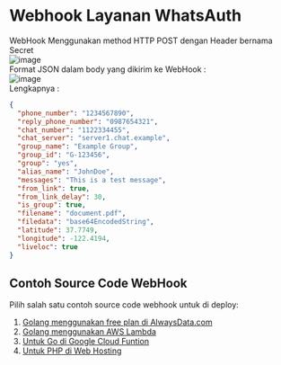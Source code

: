 # Webhook Layanan WhatsAuth
WebHook Menggunakan method HTTP POST dengan Header bernama Secret  
![image](https://github.com/whatsauth/webhook/assets/11188109/7734295e-89bb-4b05-ab05-d2ee0bdb6019)  
Format JSON dalam body yang dikirim ke WebHook :  
![image](https://github.com/whatsauth/webhook/assets/11188109/c6454969-0700-4a33-a3b1-8d97e7ef0b8c)  
Lengkapnya :
```json
{
  "phone_number": "1234567890",
  "reply_phone_number": "0987654321",
  "chat_number": "1122334455",
  "chat_server": "server1.chat.example",
  "group_name": "Example Group",
  "group_id": "G-123456",
  "group": "yes",
  "alias_name": "JohnDoe",
  "messages": "This is a test message",
  "from_link": true,
  "from_link_delay": 30,
  "is_group": true,
  "filename": "document.pdf",
  "filedata": "base64EncodedString",
  "latitude": 37.7749,
  "longitude": -122.4194,
  "liveloc": true
}
```

## Contoh Source Code WebHook
Pilih salah satu contoh source code webhook untuk di deploy:
1. [Golang menggunakan free plan di AlwaysData.com](https://github.com/gocroot/alwaysdata/)
2. [Golang menggunakan AWS Lambda](https://github.com/gocroot/aws)
3. [Untuk Go di Google Cloud Funtion](https://github.com/whatsauth/webhook/tree/main/gcf)
4. [Untuk PHP di Web Hosting](https://github.com/whatsauth/webhook/tree/main/hosting)


